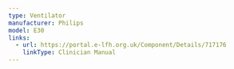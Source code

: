 ```yaml
---
type: Ventilator
manufacturer: Philips
model: E30
links:
  - url: https://portal.e-lfh.org.uk/Component/Details/717176
    linkType: Clinician Manual
---
```


